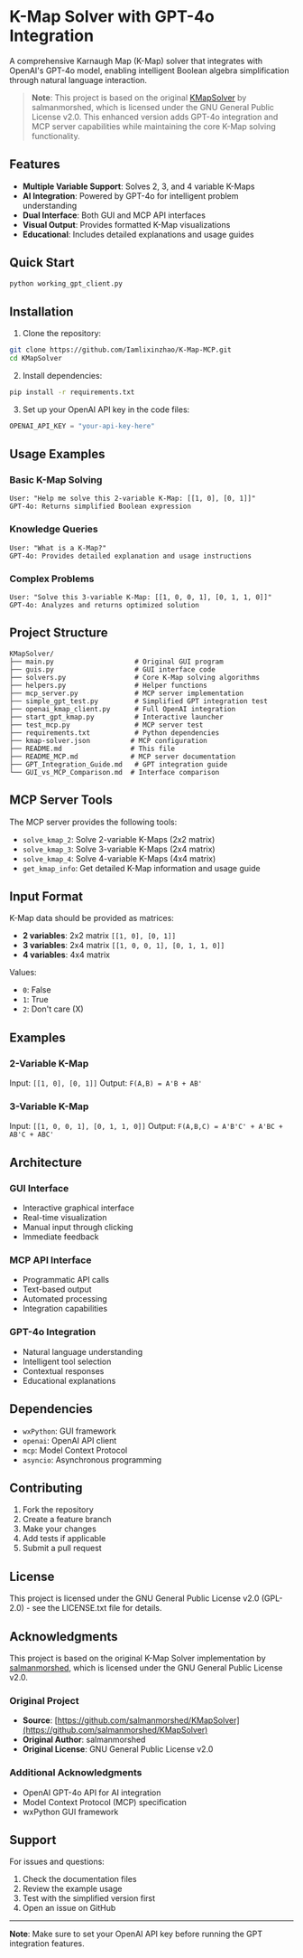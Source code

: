 # K-Map Solver with GPT-4o Integration

A comprehensive Karnaugh Map (K-Map) solver that integrates with OpenAI's GPT-4o model, enabling intelligent Boolean algebra simplification through natural language interaction.

> **Note**: This project is based on the original [KMapSolver](https://github.com/salmanmorshed/KMapSolver) by salmanmorshed, which is licensed under the GNU General Public License v2.0. This enhanced version adds GPT-4o integration and MCP server capabilities while maintaining the core K-Map solving functionality.

## Features

- **Multiple Variable Support**: Solves 2, 3, and 4 variable K-Maps
- **AI Integration**: Powered by GPT-4o for intelligent problem understanding
- **Dual Interface**: Both GUI and MCP API interfaces
- **Visual Output**: Provides formatted K-Map visualizations
- **Educational**: Includes detailed explanations and usage guides

## Quick Start

```bash
python working_gpt_client.py
```

## Installation

1. Clone the repository:
```bash
git clone https://github.com/Iamlixinzhao/K-Map-MCP.git
cd KMapSolver
```

2. Install dependencies:
```bash
pip install -r requirements.txt
```

3. Set up your OpenAI API key in the code files:
```python
OPENAI_API_KEY = "your-api-key-here"
```

## Usage Examples

### Basic K-Map Solving
```
User: "Help me solve this 2-variable K-Map: [[1, 0], [0, 1]]"
GPT-4o: Returns simplified Boolean expression 
```

### Knowledge Queries
```
User: "What is a K-Map?"
GPT-4o: Provides detailed explanation and usage instructions
```

### Complex Problems
```
User: "Solve this 3-variable K-Map: [[1, 0, 0, 1], [0, 1, 1, 0]]"
GPT-4o: Analyzes and returns optimized solution
```

## Project Structure

```
KMapSolver/
├── main.py                    # Original GUI program
├── guis.py                    # GUI interface code
├── solvers.py                 # Core K-Map solving algorithms
├── helpers.py                 # Helper functions
├── mcp_server.py              # MCP server implementation
├── simple_gpt_test.py         # Simplified GPT integration test
├── openai_kmap_client.py      # Full OpenAI integration
├── start_gpt_kmap.py          # Interactive launcher
├── test_mcp.py                # MCP server test
├── requirements.txt           # Python dependencies
├── kmap-solver.json          # MCP configuration
├── README.md                 # This file
├── README_MCP.md             # MCP server documentation
├── GPT_Integration_Guide.md   # GPT integration guide
└── GUI_vs_MCP_Comparison.md  # Interface comparison
```

## MCP Server Tools

The MCP server provides the following tools:

- `solve_kmap_2`: Solve 2-variable K-Maps (2x2 matrix)
- `solve_kmap_3`: Solve 3-variable K-Maps (2x4 matrix)
- `solve_kmap_4`: Solve 4-variable K-Maps (4x4 matrix)
- `get_kmap_info`: Get detailed K-Map information and usage guide

## Input Format

K-Map data should be provided as matrices:
- **2 variables**: 2x2 matrix `[[1, 0], [0, 1]]`
- **3 variables**: 2x4 matrix `[[1, 0, 0, 1], [0, 1, 1, 0]]`
- **4 variables**: 4x4 matrix

Values:
- `0`: False
- `1`: True
- `2`: Don't care (X)

## Examples

### 2-Variable K-Map
Input: `[[1, 0], [0, 1]]`
Output: `F(A,B) = A'B + AB'`

### 3-Variable K-Map
Input: `[[1, 0, 0, 1], [0, 1, 1, 0]]`
Output: `F(A,B,C) = A'B'C' + A'BC + AB'C + ABC'`

## Architecture

### GUI Interface
- Interactive graphical interface
- Real-time visualization
- Manual input through clicking
- Immediate feedback

### MCP API Interface
- Programmatic API calls
- Text-based output
- Automated processing
- Integration capabilities

### GPT-4o Integration
- Natural language understanding
- Intelligent tool selection
- Contextual responses
- Educational explanations

## Dependencies

- `wxPython`: GUI framework
- `openai`: OpenAI API client
- `mcp`: Model Context Protocol
- `asyncio`: Asynchronous programming

## Contributing

1. Fork the repository
2. Create a feature branch
3. Make your changes
4. Add tests if applicable
5. Submit a pull request

## License

This project is licensed under the GNU General Public License v2.0 (GPL-2.0) - see the LICENSE.txt file for details.

## Acknowledgments

This project is based on the original K-Map Solver implementation by [salmanmorshed](https://github.com/salmanmorshed/KMapSolver), which is licensed under the GNU General Public License v2.0.

### Original Project
- **Source**: [https://github.com/salmanmorshed/KMapSolver](https://github.com/salmanmorshed/KMapSolver)
- **Original Author**: salmanmorshed
- **Original License**: GNU General Public License v2.0

### Additional Acknowledgments
- OpenAI GPT-4o API for AI integration
- Model Context Protocol (MCP) specification
- wxPython GUI framework

## Support

For issues and questions:
1. Check the documentation files
2. Review the example usage
3. Test with the simplified version first
4. Open an issue on GitHub

---

**Note**: Make sure to set your OpenAI API key before running the GPT integration features.
